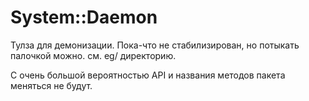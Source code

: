 # System::Daemon

Тулза для демонизации. Пока-что не стабилизирован, но потыкать палочкой можно.
см. eg/ директорию.

С очень большой вероятностью API и названия методов пакета меняться не будут.